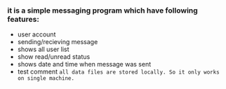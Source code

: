 ### it is a simple messaging program which have following features:

  - user account
  - sending/recieving message
  - shows all user list
  - show read/unread status
  - shows date and time when message was sent
  - test comment
`all data files are stored locally. So it only works on single machine.`
  
  
